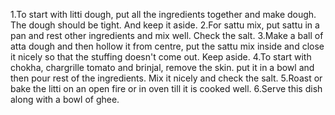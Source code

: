1.To start with litti dough, put all the ingredients together and make dough. The dough should be tight. And keep it aside.
2.For sattu mix, put sattu in a pan and rest other ingredients and mix well. Check the salt.
3.Make a ball of atta dough and then hollow it from centre, put the sattu mix inside and close it nicely so that the stuffing doesn't come out. Keep aside.
4.To start with chokha, chargrille tomato and brinjal, remove the skin. put it in a bowl and then pour rest of the ingredients. Mix it nicely and check the salt.
5.Roast or bake the litti on an open fire or in oven till it is cooked well.
6.Serve this dish along with a bowl of ghee.